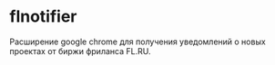 # flnotifier

Расширение google chrome для получения уведомлений о новых проектах от биржи фриланса FL.RU.

